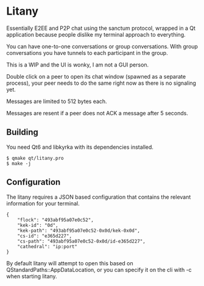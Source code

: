 # Litany

Essentially E2EE and P2P chat using the sanctum protocol, wrapped
in a Qt application because people dislike my terminal approach to
everything.

You can have one-to-one conversations or group conversations. With
group conversations you have tunnels to each participant in the group.

This is a WIP and the UI is wonky, I am not a GUI person.

Double click on a peer to open its chat window (spawned
as a separate process), your peer needs to do the same right
now as there is no signaling yet.

Messages are limited to 512 bytes each.

Messages are resent if a peer does not ACK a message after 5 seconds.

## Building

You need Qt6 and libkyrka with its dependencies installed.

```
$ qmake qt/litany.pro
$ make -j
```

## Configuration

The litany requires a JSON based configuration that contains
the relevant information for your terminal.

```
{
    "flock": "493abf95a07e0c52",
    "kek-id": "0d",
    "kek-path": "493abf95a07e0c52-0x0d/kek-0x0d",
    "cs-id": "e365d227",
    "cs-path": "493abf95a07e0c52-0x0d/id-e365d227",
    "cathedral": "ip:port"
}
```

By default litany will attempt to open this based on
QStandardPaths::AppDataLocation, or you can specify
it on the cli with -c when starting litany.
